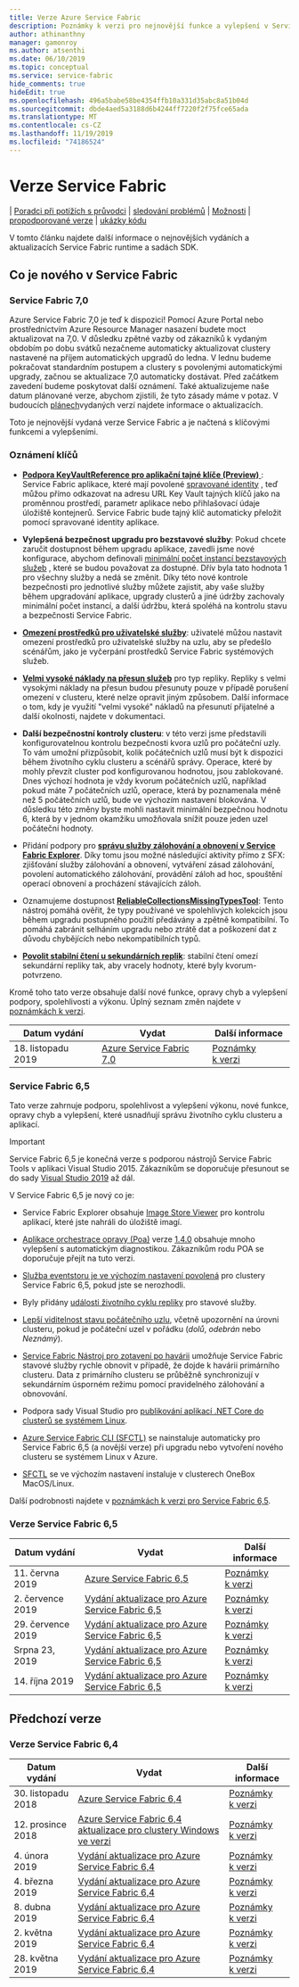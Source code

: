 ```yaml
---
title: Verze Azure Service Fabric
description: Poznámky k verzi pro nejnovější funkce a vylepšení v Service Fabric.
author: athinanthny
manager: gamonroy
ms.author: atsenthi
ms.date: 06/10/2019
ms.topic: conceptual
ms.service: service-fabric
hide_comments: true
hideEdit: true
ms.openlocfilehash: 496a5babe58be4354ffb10a331d35abc8a51b04d
ms.sourcegitcommit: dbde4aed5a3188d6b4244ff7220f2f75fce65ada
ms.translationtype: MT
ms.contentlocale: cs-CZ
ms.lasthandoff: 11/19/2019
ms.locfileid: "74186524"
---
```

# <a name="service-fabric-releases"></a>Verze Service Fabric

| <a href="https://github.com/Azure/Service-Fabric-Troubleshooting-Guides" target="blank">Poradci při potížích s průvodci</a> 
| <a href="https://github.com/Azure/service-fabric-issues" target="blank">
sledování problémů</a> 
| <a href="https://docs.microsoft.com/azure/service-fabric/service-fabric-support" target="blank">Možnosti</a> 
| <a href="https://docs.microsoft.com/azure/service-fabric/service-fabric-versions" target="blank">propodporované verze</a> 
| <a href="https://azure.microsoft.com/resources/samples/?service=service-fabric&sort=0" target="blank">ukázky kódu</a>

V tomto článku najdete další informace o nejnovějších vydáních a aktualizacích Service Fabric runtime a sadách SDK.

## <a name="whats-new-in-service-fabric"></a>Co je nového v Service Fabric

### <a name="service-fabric-70"></a>Service Fabric 7,0

Azure Service Fabric 7,0 je teď k dispozici! Pomocí Azure Portal nebo prostřednictvím Azure Resource Manager nasazení budete moct aktualizovat na 7,0. V důsledku zpětné vazby od zákazníků k vydaným obdobím po dobu svátků nezačneme automaticky aktualizovat clustery nastavené na příjem automatických upgradů do ledna.
V lednu budeme pokračovat standardním postupem a clustery s povolenými automatickými upgrady, začnou se aktualizace 7,0 automaticky dostávat. Před začátkem zavedení budeme poskytovat další oznámení.
Také aktualizujeme naše datum plánované verze, abychom zjistili, že tyto zásady máme v potaz. V budoucích [plánech](https://github.com/Microsoft/service-fabric/#service-fabric-release-schedule)vydaných verzí najdete informace o aktualizacích.
 
Toto je nejnovější vydaná verze Service Fabric a je načtená s klíčovými funkcemi a vylepšeními.

### <a name="key-announcements"></a>Oznámení klíčů
 - [**Podpora KeyVaultReference pro aplikační tajné klíče (Preview)** ](https://docs.microsoft.com/azure/service-fabric/service-fabric-keyvault-references): Service Fabric aplikace, které mají povolené [spravované identity](https://docs.microsoft.com/azure/service-fabric/concepts-managed-identity) , teď můžou přímo odkazovat na adresu URL Key Vault tajných klíčů jako na proměnnou prostředí, parametr aplikace nebo přihlašovací údaje úložiště kontejnerů. Service Fabric bude tajný klíč automaticky přeložit pomocí spravované identity aplikace. 
     
- **Vylepšená bezpečnost upgradu pro bezstavové služby**: Pokud chcete zaručit dostupnost během upgradu aplikace, zavedli jsme nové konfigurace, abychom definovali [minimální počet instancí bezstavových služeb](https://docs.microsoft.com/dotnet/api/system.fabric.description.statelessservicedescription?view=azure-dotnet) , které se budou považovat za dostupné. Dřív byla tato hodnota 1 pro všechny služby a nedá se změnit. Díky této nové kontrole bezpečnosti pro jednotlivé služby můžete zajistit, aby vaše služby během upgradování aplikace, upgrady clusterů a jiné údržby zachovaly minimální počet instancí, a další údržbu, která spoléhá na kontrolu stavu a bezpečnosti Service Fabric.
  
- [**Omezení prostředků pro uživatelské služby**](https://docs.microsoft.com/azure/service-fabric/service-fabric-resource-governance#enforcing-the-resource-limits-for-user-services): uživatelé můžou nastavit omezení prostředků pro uživatelské služby na uzlu, aby se předešlo scénářům, jako je vyčerpání prostředků Service Fabric systémových služeb. 
  
- [**Velmi vysoké náklady na přesun služeb**](https://docs.microsoft.com/azure/service-fabric/service-fabric-cluster-resource-manager-movement-cost) pro typ repliky. Repliky s velmi vysokými náklady na přesun budou přesunuty pouze v případě porušení omezení v clusteru, které nelze opravit jiným způsobem. Další informace o tom, kdy je využití "velmi vysoké" nákladů na přesunutí přijatelné a další okolnosti, najdete v dokumentaci.
  
-  **Další bezpečnostní kontroly clusteru**: v této verzi jsme představili konfigurovatelnou kontrolu bezpečnosti kvora uzlů pro počáteční uzly. To vám umožní přizpůsobit, kolik počátečních uzlů musí být k dispozici během životního cyklu clusteru a scénářů správy. Operace, které by mohly převzít cluster pod konfigurovanou hodnotou, jsou zablokované. Dnes výchozí hodnota je vždy kvorum počátečních uzlů, například pokud máte 7 počátečních uzlů, operace, která by poznamenala méně než 5 počátečních uzlů, bude ve výchozím nastavení blokována. V důsledku této změny byste mohli nastavit minimální bezpečnou hodnotu 6, která by v jednom okamžiku umožňovala snížit pouze jeden uzel počáteční hodnoty.
   
- Přidání podpory pro [**správu služby zálohování a obnovení v Service Fabric Explorer**](https://docs.microsoft.com/azure/service-fabric/service-fabric-backuprestoreservice-quickstart-azurecluster). Díky tomu jsou možné následující aktivity přímo z SFX: zjišťování služby zálohování a obnovení, vytváření zásad zálohování, povolení automatického zálohování, provádění záloh ad hoc, spouštění operací obnovení a procházení stávajících záloh.

- Oznamujeme dostupnost [**ReliableCollectionsMissingTypesTool**](https://github.com/hiadusum/ReliableCollectionsMissingTypesTool): Tento nástroj pomáhá ověřit, že typy používané ve spolehlivých kolekcích jsou během upgradu postupného použití předávány a zpětně kompatibilní. To pomáhá zabránit selháním upgradu nebo ztrátě dat a poškození dat z důvodu chybějících nebo nekompatibilních typů.

- [**Povolit stabilní čtení u sekundárních replik**](https://docs.microsoft.com/azure/service-fabric/service-fabric-reliable-services-configuration#configuration-names-1): stabilní čtení omezí sekundární repliky tak, aby vracely hodnoty, které byly kvorum-potvrzeno.

Kromě toho tato verze obsahuje další nové funkce, opravy chyb a vylepšení podpory, spolehlivosti a výkonu. Úplný seznam změn najdete v [poznámkách k verzi](https://github.com/Azure/service-fabric/blob/master/release_notes/Service_Fabric_ReleaseNotes_70.md).

| Datum vydání | Vydat | Další informace |
|---|---|---|
| 18. listopadu 2019 | [Azure Service Fabric 7,0](https://techcommunity.microsoft.com/t5/Azure-Service-Fabric/Service-Fabric-7-0-Release/ba-p/1015482)  | [Poznámky k verzi](https://github.com/Azure/service-fabric/blob/master/release_notes/Service_Fabric_ReleaseNotes_70.md)|


### <a name="service-fabric-65"></a>Service Fabric 6,5

Tato verze zahrnuje podporu, spolehlivost a vylepšení výkonu, nové funkce, opravy chyb a vylepšení, které usnadňují správu životního cyklu clusteru a aplikací.

> [!IMPORTANT]
> Service Fabric 6,5 je konečná verze s podporou nástrojů Service Fabric Tools v aplikaci Visual Studio 2015. Zákazníkům se doporučuje přesunout se do sady [Visual Studio 2019](https://visualstudio.microsoft.com/vs/) až dál.

V Service Fabric 6,5 je nový co je:

- Service Fabric Explorer obsahuje [Image Store Viewer](service-fabric-visualizing-your-cluster.md#image-store-viewer) pro kontrolu aplikací, které jste nahráli do úložiště imagí.

- [Aplikace orchestrace opravy (Poa)](service-fabric-patch-orchestration-application.md) verze [1.4.0](https://github.com/microsoft/Service-Fabric-POA/releases/tag/v1.4.0) obsahuje mnoho vylepšení s automatickým diagnostikou. Zákazníkům rodu POA se doporučuje přejít na tuto verzi.

- [Služba eventstoru je ve výchozím nastavení povolená](service-fabric-visualizing-your-cluster.md#event-store) pro clustery Service Fabric 6,5, pokud jste se nerozhodli.

- Byly přidány [události životního cyklu repliky](service-fabric-diagnostics-event-generation-operational.md#replica-events) pro stavové služby.

- [Lepší viditelnost stavu počátečního uzlu](service-fabric-understand-and-troubleshoot-with-system-health-reports.md#seed-node-status), včetně upozornění na úrovni clusteru, pokud je počáteční uzel v pořádku (*dolů*, *odebrán* nebo *Neznámý*).

- [Service Fabric Nástroj pro zotavení po havárii](https://github.com/Microsoft/Service-Fabric-AppDRTool) umožňuje Service Fabric stavové služby rychle obnovit v případě, že dojde k havárii primárního clusteru. Data z primárního clusteru se průběžně synchronizují v sekundárním úsporném režimu pomocí pravidelného zálohování a obnovování.

- Podpora sady Visual Studio pro [publikování aplikací .NET Core do clusterů se systémem Linux](service-fabric-how-to-publish-linux-app-vs.md).

- [Azure Service Fabric CLI (SFCTL)](https://docs.microsoft.com/azure/service-fabric/service-fabric-cli) se nainstaluje automaticky pro Service Fabric 6,5 (a novější verze) při upgradu nebo vytvoření nového clusteru se systémem Linux v Azure.

- [SFCTL](https://docs.microsoft.com/azure/service-fabric/service-fabric-cli) se ve výchozím nastavení instaluje v clusterech OneBox MacOS/Linux.

Další podrobnosti najdete v [poznámkách k verzi pro Service Fabric 6,5](https://github.com/Azure/service-fabric/blob/master/release_notes/Service_Fabric_ReleaseNotes_65.pdf).

### <a name="service-fabric-65-releases"></a>Verze Service Fabric 6,5

| Datum vydání | Vydat | Další informace |
|---|---|---|
| 11. června 2019 | [Azure Service Fabric 6,5](https://blogs.msdn.microsoft.com/azureservicefabric/2019/06/11/azure-service-fabric-6-5-release/)  | [Poznámky k verzi](https://github.com/Azure/service-fabric/blob/master/release_notes/Service_Fabric_ReleaseNotes_65.pdf)|
| 2\. července 2019 | [Vydání aktualizace pro Azure Service Fabric 6,5](https://blogs.msdn.microsoft.com/azureservicefabric/2019/07/04/azure-service-fabric-6-5-refresh-release/)  | [Poznámky k verzi](https://github.com/Azure/service-fabric/blob/master/release_notes/Service_Fabric_ReleaseNotes_65CU1.pdf)  |
| 29. července 2019 | [Vydání aktualizace pro Azure Service Fabric 6,5](https://techcommunity.microsoft.com/t5/Azure-Service-Fabric/Azure-Service-Fabric-6-5-Second-Refresh-Release/ba-p/800523)  | [Poznámky k verzi](https://github.com/Azure/service-fabric/blob/master/release_notes/Service_Fabric_ReleaseNotes_65CU2.pdf)  |
| Srpna 23, 2019 | [Vydání aktualizace pro Azure Service Fabric 6,5](https://techcommunity.microsoft.com/t5/Azure-Service-Fabric/Azure-Service-Fabric-6-5-Third-Refresh-Release/ba-p/818599)  | [Poznámky k verzi](https://github.com/Azure/service-fabric/blob/master/release_notes/Service_Fabric_ReleaseNotes_65CU3.pdf)  |
| 14. října 2019 | [Vydání aktualizace pro Azure Service Fabric 6,5](https://techcommunity.microsoft.com/t5/Azure-Service-Fabric/Azure-Service-Fabric-6-5-Fifth-Refresh-Release/ba-p/913296)  | [Poznámky k verzi](https://github.com/Azure/service-fabric/blob/master/release_notes/Service_Fabric_ReleaseNotes_65CU5.md)  |


## <a name="previous-versions"></a>Předchozí verze

### <a name="service-fabric-64-releases"></a>Verze Service Fabric 6,4

| Datum vydání | Vydat | Další informace |
|---|---|---|
| 30. listopadu 2018 | [Azure Service Fabric 6,4](https://blogs.msdn.microsoft.com/azureservicefabric/2018/11/30/azure-service-fabric-6-4-release/)  | [Poznámky k verzi](https://msdnshared.blob.core.windows.net/media/2018/12/Service-Fabric-6.4-Release.pdf)|
| 12. prosince 2018 | [Azure Service Fabric 6,4 aktualizace pro clustery Windows ve verzi](https://blogs.msdn.microsoft.com/azureservicefabric/2018/12/12/azure-service-fabric-6-4-refresh-for-windows-clusters/)  | [Poznámky k verzi](https://msdnshared.blob.core.windows.net/media/2018/12/Links.pdf)  |
| 4\. února 2019 | [Vydání aktualizace pro Azure Service Fabric 6,4](https://blogs.msdn.microsoft.com/azureservicefabric/2019/02/04/azure-service-fabric-6-4-refresh-release/) | [Poznámky k verzi](https://msdnshared.blob.core.windows.net/media/2019/02/Service-Fabric-6.4CU3-Release-Notes.pdf) |
| 4\. března 2019 | [Vydání aktualizace pro Azure Service Fabric 6,4](https://blogs.msdn.microsoft.com/azureservicefabric/2019/03/12/azure-service-fabric-6-4-refresh-release-2/) | [Poznámky k verzi](https://msdnshared.blob.core.windows.net/media/2019/03/Service-Fabric-6.4CU4-Release-Notes.pdf)
| 8\. dubna 2019 | [Vydání aktualizace pro Azure Service Fabric 6,4](https://blogs.msdn.microsoft.com/azureservicefabric/2019/04/08/azure-service-fabric-6-4-refresh-release-5/) | [Poznámky k verzi](https://msdnshared.blob.core.windows.net/media/2019/04/Service-Fabric-6.4CU5-ReleaseNotes3.pdf)
| 2\. května 2019 | [Vydání aktualizace pro Azure Service Fabric 6,4](https://blogs.msdn.microsoft.com/azureservicefabric/2019/05/02/azure-service-fabric-6-4-refresh-release-3/) | [Poznámky k verzi](https://msdnshared.blob.core.windows.net/media/2019/05/Service-Fabric-64CU6-Release-Notes-V2.pdf)
| 28. května 2019 | [Vydání aktualizace pro Azure Service Fabric 6,4](https://blogs.msdn.microsoft.com/azureservicefabric/2019/05/28/azure-service-fabric-6-4-refresh-release-4/) | [Poznámky k verzi](https://msdnshared.blob.core.windows.net/media/2019/05/Service_Fabric_64CU7_Release_Notes1.pdf)
